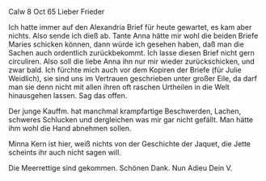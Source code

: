  Calw 8 Oct 65
Lieber Frieder

Ich hatte immer auf den Alexandria Brief für heute gewartet, es kam aber nichts. Also sende ich dieß ab. Tante Anna hätte mir wohl die beiden Briefe Maries schicken können, dann würde ich gesehen haben, daß man die Sachen auch ordentlich zurückbekommt. Ich lasse diesen Brief nicht gern circuliren. Also soll die liebe Anna ihn nur mir wieder zurückschicken, und zwar bald. Ich fürchte mich auch vor dem Kopiren der Briefe (für Julie Weidlich), sie sind uns im Vertrauen geschrieben unter großer Eile, da darf man sie denn nicht mit allen ihren oft raschen Urtheilen in die Welt hinausgehen lassen. Sag das offen.

Der junge Kauffm. hat manchmal krampfartige Beschwerden, Lachen, schweres Schlucken und dergleichen was mir gar nicht gefällt. Man hätte ihm wohl die Hand abnehmen sollen.

Minna Kern ist hier, weiß nichts von der Geschichte der Jaquet, die Jette scheints ihr auch nicht sagen will.

Die Meerrettige sind gekommen. Schönen Dank. Nun Adieu
 Dein V.
